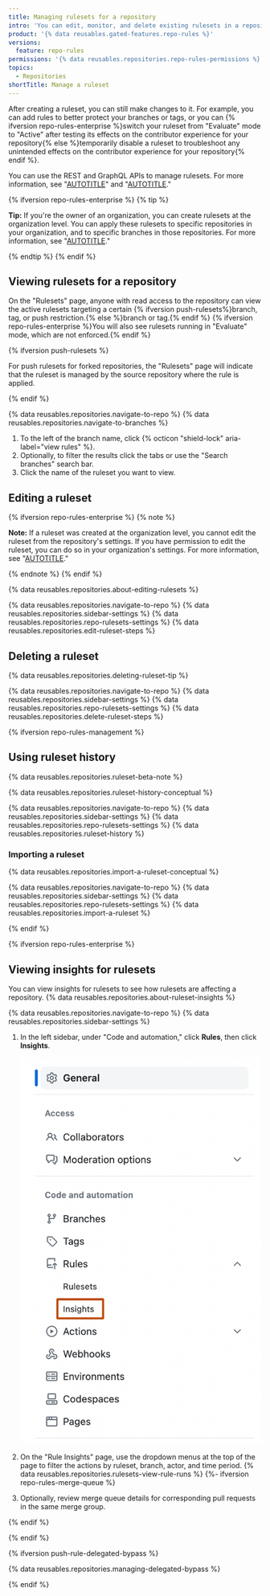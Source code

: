 ```yaml
---
title: Managing rulesets for a repository
intro: 'You can edit, monitor, and delete existing rulesets in a repository to alter how people can interact with specific branches and tags.'
product: '{% data reusables.gated-features.repo-rules %}'
versions:
  feature: repo-rules
permissions: '{% data reusables.repositories.repo-rules-permissions %}'
topics:
  - Repositories
shortTitle: Manage a ruleset
---
```


After creating a ruleset, you can still make changes to it. For example, you can add rules to better protect your branches or tags, or you can {% ifversion repo-rules-enterprise %}switch your ruleset from "Evaluate" mode to "Active" after testing its effects on the contributor experience for your repository{% else %}temporarily disable a ruleset to troubleshoot any unintended effects on the contributor experience for your repository{% endif %}.

You can use the REST and GraphQL APIs to manage rulesets. For more information, see "[AUTOTITLE](/rest/repos/rules)" and "[AUTOTITLE](/graphql/reference/mutations#createrepositoryruleset)."

{% ifversion repo-rules-enterprise %}
{% tip %}

**Tip:** If you're the owner of an organization, you can create rulesets at the organization level. You can apply these rulesets to specific repositories in your organization, and to specific branches in those repositories. For more information, see "[AUTOTITLE](/organizations/managing-organization-settings/creating-rulesets-for-repositories-in-your-organization)."

{% endtip %}
{% endif %}

## Viewing rulesets for a repository

On the "Rulesets" page, anyone with read access to the repository can view the active rulesets targeting a certain {% ifversion push-rulesets%}branch, tag, or push restriction.{% else %}branch or tag.{% endif %} {% ifversion repo-rules-enterprise %}You will also see rulesets running in "Evaluate" mode, which are not enforced.{% endif %}

{% ifversion push-rulesets %}

For push rulesets for forked repositories, the "Rulesets" page will indicate that the ruleset is managed by the source repository where the rule is applied.

{% endif %}

{% data reusables.repositories.navigate-to-repo %}
{% data reusables.repositories.navigate-to-branches %}
1. To the left of the branch name, click {% octicon "shield-lock" aria-label="view rules" %}.
1. Optionally, to filter the results click the tabs or use the "Search branches" search bar.
1. Click the name of the ruleset you want to view.

## Editing a ruleset

{% ifversion repo-rules-enterprise %}
{% note %}

**Note:** If a ruleset was created at the organization level, you cannot edit the ruleset from the repository's settings. If you have permission to edit the ruleset, you can do so in your organization's settings. For more information, see "[AUTOTITLE](/organizations/managing-organization-settings/managing-rulesets-for-repositories-in-your-organization#editing-a-ruleset)."

{% endnote %}
{% endif %}

{% data reusables.repositories.about-editing-rulesets %}

{% data reusables.repositories.navigate-to-repo %}
{% data reusables.repositories.sidebar-settings %}
{% data reusables.repositories.repo-rulesets-settings %}
{% data reusables.repositories.edit-ruleset-steps %}

## Deleting a ruleset

{% data reusables.repositories.deleting-ruleset-tip %}

{% data reusables.repositories.navigate-to-repo %}
{% data reusables.repositories.sidebar-settings %}
{% data reusables.repositories.repo-rulesets-settings %}
{% data reusables.repositories.delete-ruleset-steps %}

{% ifversion repo-rules-management %}

## Using ruleset history

{% data reusables.repositories.ruleset-beta-note %}

{% data reusables.repositories.ruleset-history-conceptual %}

{% data reusables.repositories.navigate-to-repo %}
{% data reusables.repositories.sidebar-settings %}
{% data reusables.repositories.repo-rulesets-settings %}
{% data reusables.repositories.ruleset-history %}

### Importing a ruleset

{% data reusables.repositories.import-a-ruleset-conceptual %}

{% data reusables.repositories.navigate-to-repo %}
{% data reusables.repositories.sidebar-settings %}
{% data reusables.repositories.repo-rulesets-settings %}
{% data reusables.repositories.import-a-ruleset %}

{% endif %}

{% ifversion repo-rules-enterprise %}

## Viewing insights for rulesets

You can view insights for rulesets to see how rulesets are affecting a repository. {% data reusables.repositories.about-ruleset-insights %}

{% data reusables.repositories.navigate-to-repo %}
{% data reusables.repositories.sidebar-settings %}
1. In the left sidebar, under "Code and automation," click **Rules**, then click **Insights**.

   ![Screenshot of the sidebar of the "Settings" page for a repository. The "Rules" sub-menu is expanded, and the "Insights" option is outlined in orange.](/assets/images/help/repository/ruleset-insights.png)
1. On the "Rule Insights" page, use the dropdown menus at the top of the page to filter the actions by ruleset, branch, actor, and time period.
{% data reusables.repositories.rulesets-view-rule-runs %}
{%- ifversion repo-rules-merge-queue %}
1. Optionally, review merge queue details for corresponding pull requests in the same merge group.

{% endif %}

{% endif %}

{% ifversion push-rule-delegated-bypass %}

{% data reusables.repositories.managing-delegated-bypass %}

{% endif %}
